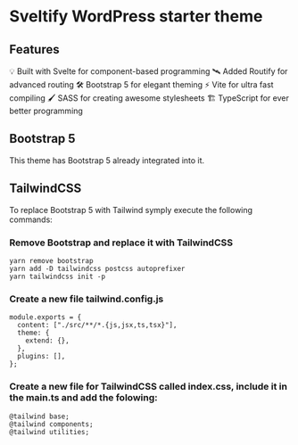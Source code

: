 # Sveltify WordPress starter theme

## Features

💡 Built with Svelte for component-based programming
🛰 Added Routify for advanced routing
🛠 Bootstrap 5 for elegant theming
⚡️ Vite for ultra fast compiling
🖌️ SASS for creating awesome stylesheets
🏗 TypeScript for ever better programming

## Bootstrap 5

This theme has Bootstrap 5 already integrated into it.

## TailwindCSS

To replace Bootstrap 5 with Tailwind symply execute the following commands:

### Remove Bootstrap and replace it with TailwindCSS

```
yarn remove bootstrap
yarn add -D tailwindcss postcss autoprefixer
yarn tailwindcss init -p
```

### Create a new file tailwind.config.js

```
module.exports = {
  content: ["./src/**/*.{js,jsx,ts,tsx}"],
  theme: {
    extend: {},
  },
  plugins: [],
};
```

### Create a new file for TailwindCSS called index.css, include it in the main.ts and add the folowing:

```
@tailwind base;
@tailwind components;
@tailwind utilities;
```
